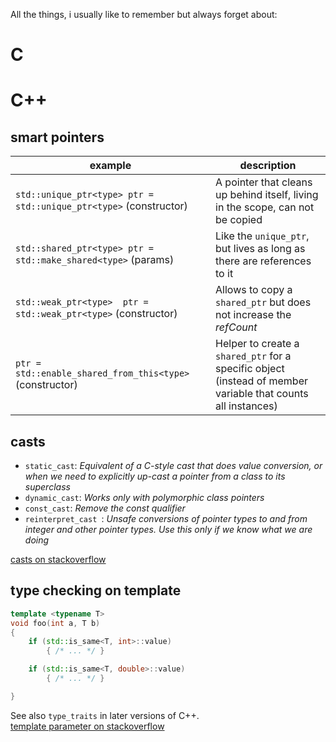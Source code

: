 
All the things, i usually like to remember but always forget about:

# C 



# C++

## smart pointers
|example|description|
|-|-|
| `std::unique_ptr<type> ptr = std::unique_ptr<type>` (constructor) | A pointer that cleans up behind itself, living in the scope, can not be copied |
| `std::shared_ptr<type> ptr = std::make_shared<type>` (params)     | Like the `unique_ptr`, but lives as long as there are references to it |
| `std::weak_ptr<type>  ptr = std::weak_ptr<type>` (constructor)    | Allows to copy a `shared_ptr` but does not increase the *refCount* |
| `ptr = std::enable_shared_from_this<type>` (constructor)          | Helper to create a `shared_ptr` for a specific object (instead of member variable that counts all instances)

## casts
- `static_cast`: *Equivalent of a C-style cast that does value conversion, or when we need to explicitly up-cast a pointer from a class to its superclass*
- `dynamic_cast`: *Works only with polymorphic class pointers*
- `const_cast`: *Remove the const qualifier*
- `reinterpret_cast `: *Unsafe conversions of pointer types to and from integer and other pointer types. Use this only if we know what we are doing*


[casts on stackoverflow](https://stackoverflow.com/questions/332030/when-should-static-cast-dynamic-cast-const-cast-and-reinterpret-cast-be-used)

## type checking on template
```cpp
template <typename T>
void foo(int a, T b)
{
    if (std::is_same<T, int>::value)
		{ /* ... */ } 

    if (std::is_same<T, double>::value)
		{ /* ... */ } 

}
```
See also `type_traits` in later versions of C++.  
[template parameter on stackoverflow](https://stackoverflow.com/questions/13636540/how-to-check-for-the-type-of-a-template-parameter)